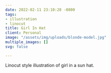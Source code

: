 ```yaml
---
date: 2022-02-11 23:10:28 -0800
tags:
- illustration
- linocut
title: Girl In Hat
client: Personal
image: "/assets/img/uploads/blonde-model.jpg"
multiple_images: []
svg: false

---
```

Linocut style illustration of girl in a sun hat.